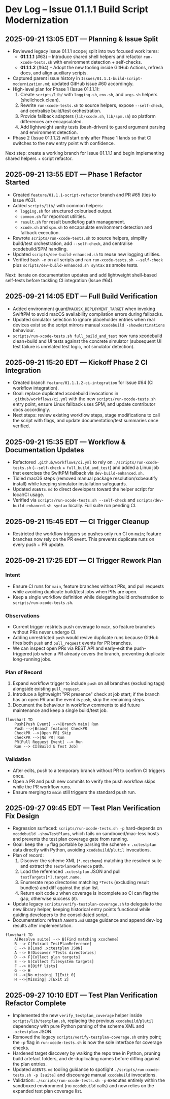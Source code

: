 # Dev Log – Issue 01.1.1 Build Script Modernization

## 2025-09-21 13:05 EDT — Planning & Issue Split
- Reviewed legacy Issue 01.1.1 scope; split into two focused work items:
  - **01.1.1.1** (#63) – Introduce shared shell helpers and refactor `run-xcode-tests.sh` with environment detection + self-checks.
  - **01.1.1.2** (#64) – Adopt the new tooling inside GitHub Actions, refresh docs, and align auxiliary scripts.
- Captured parent issue history in `Issues/01.1.1-build-script-modernization.md`; updated GitHub issue #60 accordingly.
- High-level plan for Phase 1 (Issue 01.1.1.1):
  1. Create `scripts/lib/` with `logging.sh`, `env.sh`, and `args.sh` helpers (shellcheck clean).
  2. Rewrite `run-xcode-tests.sh` to source helpers, expose `--self-check`, and centralise build/test orchestration.
  3. Provide fallback adapters (`lib/xcode.sh`, `lib/spm.sh`) so platform differences are encapsulated.
  4. Add lightweight sanity tests (bash-driven) to guard argument parsing and environment detection.
- Phase 2 (Issue 01.1.1.2) will start only after Phase 1 lands so that CI switches to the new entry point with confidence.

Next step: create a working branch for Issue 01.1.1.1 and begin implementing shared helpers + script refactor.

## 2025-09-21 13:55 EDT — Phase 1 Refactor Started
- Created `feature/01.1.1-script-refactor` branch and PR #65 (ties to Issue #63).
- Added `scripts/lib/` with common helpers:
  - `logging.sh` for structured colourised output.
  - `common.sh` for repo/root utilities.
  - `result.sh` for result bundle/log path management.
  - `xcode.sh` and `spm.sh` to encapsulate environment detection and fallback execution.
- Rewrote `scripts/run-xcode-tests.sh` to source helpers, simplify build/test orchestration, add `--self-check`, and centralise xcodebuild/SPM handling.
- Updated `scripts/dev-build-enhanced.sh` to reuse new logging utilities.
- Verified `bash -n` on all scripts and ran `run-xcode-tests.sh --self-check` plus `scripts/dev-build-enhanced.sh syntax` as smoke tests.

Next: iterate on documentation updates and add lightweight shell-based self-tests before tackling CI integration (Issue #64).

## 2025-09-21 14:05 EDT — Full Build Verification
- Added environment guard/`MACOSX_DEPLOYMENT_TARGET` when invoking SwiftPM to avoid macOS availability compilation errors during fallbacks.
- Updated simulator selection to ignore placeholder entries when real devices exist so the script mirrors manual `xcodebuild -showdestinations` behaviour.
- `scripts/run-xcode-tests.sh full_build_and_test` now runs xcodebuild clean+build and UI tests against the concrete simulator (subsequent UI test failure is unrelated test logic, not simulator detection).

## 2025-09-21 15:20 EDT — Kickoff Phase 2 CI Integration
- Created branch `feature/01.1.1.2-ci-integration` for Issue #64 (CI workflow integration).
- Goal: replace duplicated xcodebuild invocations in `.github/workflows/ci.yml` with the new `scripts/run-xcode-tests.sh` entry point, ensure Linux fallback uses SPM, and update contributor docs accordingly.
- Next steps: review existing workflow steps, stage modifications to call the script with flags, and update documentation/test summaries once verified.

## 2025-09-21 15:35 EDT — Workflow & Documentation Updates
- Refactored `.github/workflows/ci.yml` to rely on `./scripts/run-xcode-tests.sh` (`--self-check` + `full_build_and_test`) and added a Linux job that exercises the SwiftPM fallback via `dev-build-enhanced.sh`.
- Tidied macOS steps (removed manual package resolution/xcbeautify install) while keeping simulator installation safeguards.
- Updated `AGENTS.md` to direct developers toward the helper script for local/CI usage.
- Verified via `scripts/run-xcode-tests.sh --self-check` and `scripts/dev-build-enhanced.sh syntax` locally. Full suite run pending CI.

## 2025-09-21 15:45 EDT — CI Trigger Cleanup
- Restricted the workflow triggers so pushes only run CI on `main`; feature branches now rely on the PR event. This prevents duplicate runs on every push + PR update.

## 2025-09-21 17:25 EDT — CI Trigger Rework Plan

### Intent
- Ensure CI runs for `main`, feature branches without PRs, and pull requests while avoiding duplicate build/test jobs when PRs are open.
- Keep a single workflow definition while delegating build orchestration to `scripts/run-xcode-tests.sh`.

### Observations
- Current trigger restricts push coverage to `main`, so feature branches without PRs never undergo CI.
- Adding unrestricted `push` would revive duplicate runs because GitHub fires both `push` and `pull_request` events for PR branches.
- We can inspect open PRs via REST API and early-exit the push-triggered job when a PR already covers the branch, preventing duplicate long-running jobs.

### Plan of Record
1. Expand workflow trigger to include `push` on all branches (excluding tags) alongside existing `pull_request`.
2. Introduce a lightweight "PR presence" check at job start; if the branch has an open PR and the event is `push`, skip the remaining steps.
3. Document the behaviour in workflow comments to aid future maintenance and keep a single build/test job.

```mermaid
flowchart TD
    Push[Push Event] -->|Branch main| Run
    Push -->|Branch feature| CheckPR
    CheckPR -->|Open PR| Skip
    CheckPR -->|No PR| Run
    PR[Pull Request Event] --> Run
    Run --> CI[Build & Test Job]
```

### Validation
- After edits, push to a temporary branch without PR to confirm CI triggers once.
- Open a PR and push new commits to verify the push workflow skips while the PR workflow runs.
- Ensure merging to `main` still triggers the standard push run.

## 2025-09-27 09:45 EDT — Test Plan Verification Fix Design
- Regression surfaced: `scripts/run-xcode-tests.sh -p` hard-depends on `xcodebuild -showTestPlans`, which fails on sandboxed/mac-less hosts and prevents the test plan coverage gate from running.
- Goal: keep the `-p` flag portable by parsing the scheme + `.xctestplan` data directly with Python, avoiding `xcodebuild`/`plutil` invocations.
- Plan of record:
  1. Discover the scheme XML (`*.xcscheme`) matching the resolved suite and extract the `TestPlanReference` path.
  2. Load the referenced `.xctestplan` JSON and pull `testTargets[*].target.name`.
  3. Enumerate repo directories matching `*Tests` (excluding result bundles) and diff against the plan list.
  4. Return exit code `2` when coverage is incomplete so CI can flag the gap, otherwise success (`0`).
- Update legacy `scripts/verify-testplan-coverage.sh` to delegate to the new library helper, keeping historical entry points functional while guiding developers to the consolidated script.
- Documentation: refresh `AGENTS.md` usage guidance and append dev-log results after implementation.

```mermaid
flowchart TD
    A[Resolve suite] --> B[Find matching xcscheme]
    B --> C[Extract TestPlanReference]
    C --> D[Load .xctestplan JSON]
    A --> E[Discover *Tests directories]
    D --> F[Collect plan targets]
    E --> G[Collect filesystem targets]
    F --> H[Diff lists]
    G --> H
    H -->|No missing| I[Exit 0]
    H -->|Missing| J[Exit 2]
```

## 2025-09-27 10:10 EDT — Test Plan Verification Refactor Complete
- Implemented the new `verify_testplan_coverage` helper inside `scripts/lib/testplan.sh`, replacing the previous `xcodebuild`/`plutil` dependency with pure Python parsing of the scheme XML and `.xctestplan` JSON.
- Removed the legacy `scripts/verify-testplan-coverage.sh` entry point; the `-p` flag in `run-xcode-tests.sh` is now the sole interface for coverage checks.
- Hardened target discovery by walking the repo tree in Python, pruning build artefact folders, and de-duplicating names before diffing against the plan entries.
- Updated `AGENTS.md` tooling guidance to spotlight `./scripts/run-xcode-tests.sh -p [suite]` and discourage manual `xcodebuild` invocations.
- Validation: `./scripts/run-xcode-tests.sh -p` executes entirely within the sandboxed environment (no `xcodebuild` calls) and now relies on the expanded test plan coverage list.
